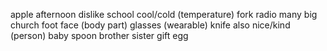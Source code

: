 apple
afternoon
dislike
school
cool/cold (temperature)
fork
radio
many
big
church
foot
face (body part)
glasses (wearable)
knife
also
nice/kind (person)
baby
spoon
brother
sister
gift
egg
